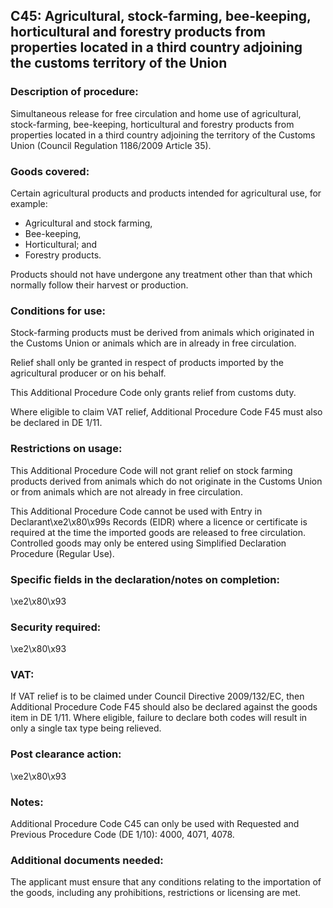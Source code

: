 C45: Agricultural, stock-farming, bee-keeping, horticultural and forestry products from properties located in a third country adjoining the customs territory of the Union
--------------------------------------------------------------------------------------------------------------------------------------------------------------------------

### Description of procedure:

Simultaneous release for free circulation and home use of agricultural, stock-farming, bee-keeping, horticultural and forestry products from properties located in a third country adjoining the territory of the Customs Union (Council Regulation 1186/2009 Article 35).

### Goods covered:

Certain agricultural products and products intended for agricultural use, for example:

 * Agricultural and stock farming,
 * Bee-keeping,
 * Horticultural; and
 * Forestry products.

Products should not have undergone any treatment other than that which normally follow their harvest or production.

### Conditions for use:

Stock-farming products must be derived from animals which originated in the Customs Union or animals which are in already in free circulation.

Relief shall only be granted in respect of products imported by the agricultural producer or on his behalf.

This Additional Procedure Code only grants relief from customs duty.

Where eligible to claim VAT relief, Additional Procedure Code F45 must also be declared in DE 1/11.

### Restrictions on usage:

This Additional Procedure Code will not grant relief on stock farming products derived from animals which do not originate in the Customs Union or from animals which are not already in free circulation.

This Additional Procedure Code cannot be used with Entry in Declarant\xe2\x80\x99s Records (EIDR) where a licence or certificate is required at the time the imported goods are released to free circulation. Controlled goods may only be entered using Simplified Declaration Procedure (Regular Use).

### Specific fields in the declaration/notes on completion:

\xe2\x80\x93

### Security required:

\xe2\x80\x93

### VAT:

If VAT relief is to be claimed under Council Directive 2009/132/EC, then Additional Procedure Code F45 should also be declared against the goods item in DE 1/11. Where eligible, failure to declare both codes will result in only a single tax type being relieved.

### Post clearance action:

\xe2\x80\x93

### Notes:

Additional Procedure Code C45 can only be used with Requested and Previous Procedure Code (DE 1/10): 4000, 4071, 4078.

### Additional documents needed:

The applicant must ensure that any conditions relating to the importation of the goods, including any prohibitions, restrictions or licensing are met.

